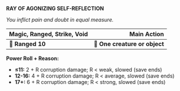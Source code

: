 **RAY OF AGONIZING SELF-REFLECTION**

*You inflict pain and doubt in equal measure.*

| **Magic, Ranged, Strike, Void** |               **Main Action** |
| ------------------------------- | -----------------------------:|
| **📏 Ranged 10**                | **🎯 One creature or object** |

**Power Roll + Reason:**

- **≤11:** 2 + R corruption damage; R < weak, slowed (save ends)
- **12-16:** 4 + R corruption damage; R < average, slowed (save ends)
- **17+:** 6 + R corruption damage; R < strong, slowed (save ends)